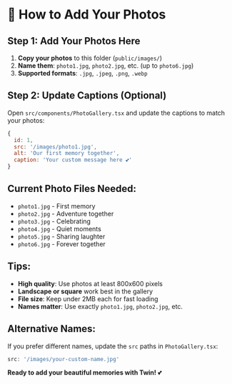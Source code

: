 # 📸 How to Add Your Photos

## Step 1: Add Your Photos Here

1. **Copy your photos** to this folder (`public/images/`)
2. **Name them**: `photo1.jpg`, `photo2.jpg`, etc. (up to `photo6.jpg`)
3. **Supported formats**: `.jpg`, `.jpeg`, `.png`, `.webp`

## Step 2: Update Captions (Optional)

Open `src/components/PhotoGallery.tsx` and update the captions to match your photos:

```javascript
{
  id: 1,
  src: '/images/photo1.jpg',
  alt: 'Our first memory together',
  caption: 'Your custom message here 💕'
}
```

## Current Photo Files Needed:

- `photo1.jpg` - First memory
- `photo2.jpg` - Adventure together  
- `photo3.jpg` - Celebrating
- `photo4.jpg` - Quiet moments
- `photo5.jpg` - Sharing laughter
- `photo6.jpg` - Forever together

## Tips:

- **High quality**: Use photos at least 800x600 pixels
- **Landscape or square** work best in the gallery
- **File size**: Keep under 2MB each for fast loading
- **Names matter**: Use exactly `photo1.jpg`, `photo2.jpg`, etc.

## Alternative Names:

If you prefer different names, update the `src` paths in `PhotoGallery.tsx`:

```javascript
src: '/images/your-custom-name.jpg'
```

**Ready to add your beautiful memories with Twin!** 💕
